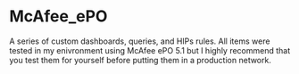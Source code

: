 # McAfee_ePO

A series of custom dashboards, queries, and HIPs rules. All items were tested in my enivronment using McAfee ePO 5.1 but I highly recommend that you test them for yourself before putting them in a production network. 
